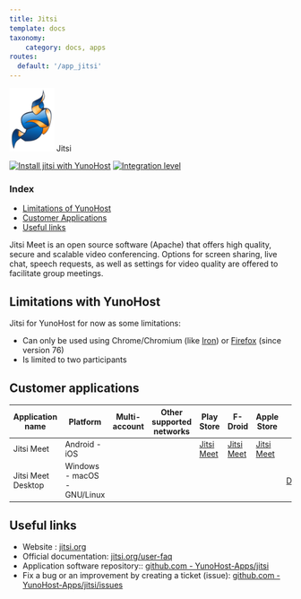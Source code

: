 ```yaml
---
title: Jitsi
template: docs
taxonomy:
    category: docs, apps
routes:
  default: '/app_jitsi'
---
```


<img src="/images/jitsi_logo.svg" width="80px" alt="Jitsi's logo"> Jitsi

[![Install jitsi with YunoHost](https://install-app.yunohost.org/install-with-yunohost.png)](https://install-app.yunohost.org/?app=jitsi) [![Integration level](https://dash.yunohost.org/integration/jitsi.svg)](https://dash.yunohost.org/appci/app/jitsi)

### Index

- [Limitations of YunoHost](#limitations-with-yunohost)
- [Customer Applications](#customer-applications)
- [Useful links](#useful-links)

Jitsi Meet is an open source software (Apache) that offers high quality, secure and scalable video conferencing. Options for screen sharing, live chat, speech requests, as well as settings for video quality are offered to facilitate group meetings.

## Limitations with YunoHost

Jitsi for YunoHost for now as some limitations:

* Can only be used using Chrome/Chromium (like [Iron](https://www.srware.net/iron/)) or [Firefox](https://www.mozilla.org/fr/firefox/browsers/) (since version 76)
* Is limited to two participants


## Customer applications

| Application name | Platform | Multi-account | Other supported networks | Play Store | F-Droid | Apple Store | *Other* |
|-----------------------|------------|---------------|-------------------------|------------|---------|-------------|----------|
| Jitsi Meet            | Android - iOS  |               |                      | [Jitsi Meet](https://play.google.com/store/apps/details?id=org.jitsi.meet) | [Jitsi Meet](https://f-droid.org/en/packages/org.jitsi.meet/) | [Jitsi Meet](https://apps.apple.com/us/app/jitsi-meet/id1165103905) |          |
| Jitsi Meet Desktop    | Windows - macOS - GNU/Linux  |  |                        |            |         |             | [Download](https://desktop.jitsi.org/Main/Download)  |

## Useful links

 + Website : [jitsi.org](https://jitsi.org)
 + Official documentation: [jitsi.org/user-faq](https://jitsi.org/user-faq/)
 + Application software repository:: [github.com - YunoHost-Apps/jitsi](https://github.com/YunoHost-Apps/jitsi_ynh)
 + Fix a bug or an improvement by creating a ticket (issue): [github.com - YunoHost-Apps/jitsi/issues](https://github.com/YunoHost-Apps/jitsi_ynh/issues)
